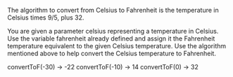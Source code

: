 The algorithm to convert from Celsius to Fahrenheit is the temperature in Celsius times 9/5, plus 32.

You are given a parameter celsius representing a temperature in Celsius.
Use the variable fahrenheit already defined and assign it the Fahrenheit temperature equivalent to the given Celsius temperature. 
Use the algorithm mentioned above to help convert the Celsius temperature to Fahrenheit.

convertToF(-30) -> -22
convertToF(-10) -> 14
convertToF(0) -> 32